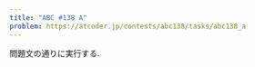 ```yaml
---
title: "ABC #138 A"
problem: https://atcoder.jp/contests/abc138/tasks/abc138_a
---
```

問題文の通りに実行する.
